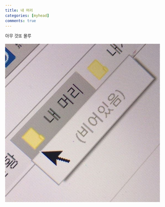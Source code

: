 ```yaml
---
title: 내 머리
categories: [myhead]
comments: true
---
```


<section class="myhead">
    <div class="post_content">
        <p>
            아무 것또 몰루
            <br><br>
            <img src="/assets/img/head_.jpg">
        </p>
    </div>
</section>